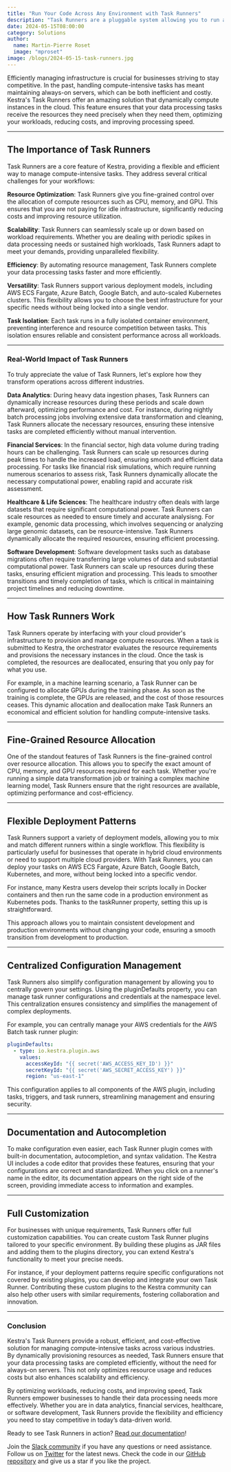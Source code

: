 ```yaml
---
title: "Run Your Code Across Any Environment with Task Runners"
description: "Task Runners are a pluggable system allowing you to run any code anywhere without having to worry about the underlying infrastructure"
date: 2024-05-15T08:00:00
category: Solutions
author:
  name: Martin-Pierre Roset
  image: "mproset"
image: /blogs/2024-05-15-task-runners.jpg
---
```


Efficiently managing infrastructure is crucial for businesses striving to stay competitive. In the past, handling compute-intensive tasks has meant maintaining always-on servers, which can be both inefficient and costly. Kestra's Task Runners offer an amazing solution that dynamically compute instances in the cloud. This feature ensures that your data processing tasks receive the resources they need precisely when they need them, optimizing your workloads, reducing costs, and improving processing speed.

---

## The Importance of Task Runners

Task Runners are a core feature of Kestra, providing a flexible and efficient way to manage compute-intensive tasks. They address several critical challenges for your workflows:

**Resource Optimization**: Task Runners give you fine-grained control over the allocation of compute resources such as CPU, memory, and GPU. This ensures that you are not paying for idle infrastructure, significantly reducing costs and improving resource utilization.

**Scalability**: Task Runners can seamlessly scale up or down based on workload requirements. Whether you are dealing with periodic spikes in data processing needs or sustained high workloads, Task Runners adapt to meet your demands, providing unparalleled flexibility.

**Efficiency**: By automating resource management, Task Runners complete your data processing tasks faster and more efficiently.

**Versatility**: Task Runners support various deployment models, including AWS ECS Fargate, Azure Batch, Google Batch, and auto-scaled Kubernetes clusters. This flexibility allows you to choose the best infrastructure for your specific needs without being locked into a single vendor.

**Task Isolation**: Each task runs in a fully isolated container environment, preventing interference and resource competition between tasks. This isolation ensures reliable and consistent performance across all workloads.

---

### Real-World Impact of Task Runners

To truly appreciate the value of Task Runners, let's explore how they transform operations across different industries.

**Data Analytics**: During heavy data ingestion phases, Task Runners can dynamically increase resources during these periods and scale down afterward, optimizing performance and cost. For instance, during nightly batch processing jobs involving extensive data transformation and cleaning, Task Runners allocate the necessary resources, ensuring these intensive tasks are completed efficiently without manual intervention.

**Financial Services**: In the financial sector, high data volume during trading hours can be challenging. Task Runners can scale up resources during peak times to handle the increased load, ensuring smooth and efficient data processing. For tasks like financial risk simulations, which require running numerous scenarios to assess risk, Task Runners dynamically allocate the necessary computational power, enabling rapid and accurate risk assessment.

**Healthcare & Life Sciences**: The healthcare industry often deals with large datasets that require significant computational power. Task Runners can scale resources as needed to ensure timely and accurate analysisng. For example, genomic data processing, which involves sequencing or analyzing large genomic datasets, can be resource-intensive. Task Runners dynamically allocate the required resources, ensuring efficient processing.

**Software Development**: Software development tasks such as database migrations often require transferring large volumes of data and substantial computational power. Task Runners can scale up resources during these tasks, ensuring efficient migration and processing. This leads to smoother transitions and timely completion of tasks, which is critical in maintaining project timelines and reducing downtime.

---

## How Task Runners Work

Task Runners operate by interfacing with your cloud provider's infrastructure to provision and manage compute resources. When a task is submitted to Kestra, the orchestrator evaluates the resource requirements and provisions the necessary instances in the cloud. Once the task is completed, the resources are deallocated, ensuring that you only pay for what you use.

For example, in a machine learning scenario, a Task Runner can be configured to allocate GPUs during the training phase. As soon as the training is complete, the GPUs are released, and the cost of those resources ceases. This dynamic allocation and deallocation make Task Runners an economical and efficient solution for handling compute-intensive tasks.

---

## Fine-Grained Resource Allocation

One of the standout features of Task Runners is the fine-grained control over resource allocation. This allows you to specify the exact amount of CPU, memory, and GPU resources required for each task. Whether you're running a simple data transformation job or training a complex machine learning model, Task Runners ensure that the right resources are available, optimizing performance and cost-efficiency.

---

## Flexible Deployment Patterns

Task Runners support a variety of deployment models, allowing you to mix and match different runners within a single workflow. This flexibility is particularly useful for businesses that operate in hybrid cloud environments or need to support multiple cloud providers. With Task Runners, you can deploy your tasks on AWS ECS Fargate, Azure Batch, Google Batch, Kubernetes, and more, without being locked into a specific vendor.

For instance, many Kestra users develop their scripts locally in Docker containers and then run the same code in a production environment as Kubernetes pods. Thanks to the taskRunner property, setting this up is straightforward.

This approach allows you to maintain consistent development and production environments without changing your code, ensuring a smooth transition from development to production.

---

## Centralized Configuration Management

Task Runners also simplify configuration management by allowing you to centrally govern your settings. Using the pluginDefaults property, you can manage task runner configurations and credentials at the namespace level. This centralization ensures consistency and simplifies the management of complex deployments.

For example, you can centrally manage your AWS credentials for the AWS Batch task runner plugin:

```yaml
pluginDefaults:
  - type: io.kestra.plugin.aws
    values:
      accessKeyId: "{{ secret('AWS_ACCESS_KEY_ID') }}"
      secretKeyId: "{{ secret('AWS_SECRET_ACCESS_KEY') }}"
      region: "us-east-1"

```

This configuration applies to all components of the AWS plugin, including tasks, triggers, and task runners, streamlining management and ensuring security.

---

## Documentation and Autocompletion

To make configuration even easier, each Task Runner plugin comes with built-in documentation, autocompletion, and syntax validation. The Kestra UI includes a code editor that provides these features, ensuring that your configurations are correct and standardized. When you click on a runner's name in the editor, its documentation appears on the right side of the screen, providing immediate access to information and examples.

---

## Full Customization

For businesses with unique requirements, Task Runners offer full customization capabilities. You can create custom Task Runner plugins tailored to your specific environment. By building these plugins as JAR files and adding them to the plugins directory, you can extend Kestra's functionality to meet your precise needs.

For instance, if your deployment patterns require specific configurations not covered by existing plugins, you can develop and integrate your own Task Runner. Contributing these custom plugins to the Kestra community can also help other users with similar requirements, fostering collaboration and innovation.

---

### Conclusion

Kestra's Task Runners provide a robust, efficient, and cost-effective solution for managing compute-intensive tasks across various industries. By dynamically provisioning resources as needed, Task Runners ensure that your data processing tasks are completed efficiently, without the need for always-on servers. This not only optimizes resource usage and reduces costs but also enhances scalability and efficiency.

By optimizing workloads, reducing costs, and improving speed, Task Runners empower businesses to handle their data processing needs more effectively. Whether you are in data analytics, financial services, healthcare, or software development, Task Runners provide the flexibility and efficiency you need to stay competitive in today’s data-driven world.

Ready to see Task Runners in action? [Read our documentation](https://kestra.io/docs/concepts/task-runners)!

Join the [Slack community](https://kestra.io/slack) if you have any questions or need assistance.
Follow us on [Twitter](https://twitter.com/kestra_io) for the latest news.
Check the code in our [GitHub repository](https://github.com/kestra-io/kestra) and give us a star if you like the project.

